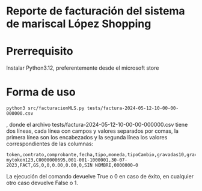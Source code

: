 # Reporte de facturación del sistema de mariscal López Shopping
# Prerrequisito
Instalar Python3.12, preferentemente desde el microsoft store
# Forma de uso
```
python3 src/facturacionMLS.py tests/factura-2024-05-12-10-00-00-000000.csv
```
, donde el archivo tests/factura-2024-05-12-10-00-00-000000.csv tiene dos líneas, cada línea con campos y valores separados por comas, la primera línea son los encabezados y la segunda línea los valores correspondientes de las columnas:
```
token,contrato,comprobante,fecha,tipo,moneda,tipoCambio,gravadas10,gravadas5,exentas,total,cliente,ruc
mytoken123,C0000000695,001-001-1000001,30-07-2023,FACT,GS,0,0,0.00,0.00,0,SIN NOMBRE,0000000-0
```
La ejecución del comando devuelve True o 0 en caso de éxito, en cualquier otro caso devuelve False o 1.
